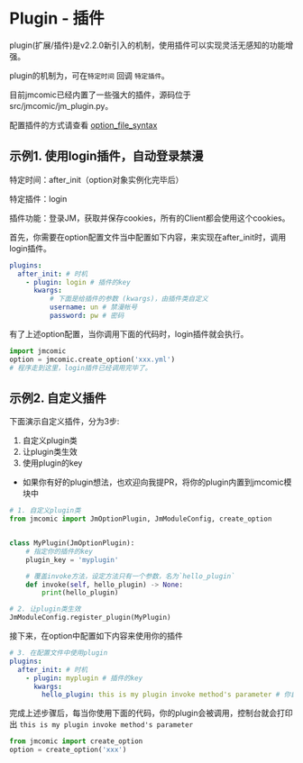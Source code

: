 # Plugin - 插件

plugin(扩展/插件)是v2.2.0新引入的机制，使用插件可以实现灵活无感知的功能增强。

plugin的机制为，可在`特定时间` 回调 `特定插件`。

目前jmcomic已经内置了一些强大的插件，源码位于 src/jmcomic/jm_plugin.py。

配置插件的方式请查看 [option_file_syntax](../option_file_syntax.md#3-option插件配置项)



## 示例1. 使用login插件，自动登录禁漫

特定时间：after_init（option对象实例化完毕后）

特定插件：login

插件功能：登录JM，获取并保存cookies，所有的Client都会使用这个cookies。

首先，你需要在option配置文件当中配置如下内容，来实现在after_init时，调用login插件。

```yaml
plugins:
  after_init: # 时机
    - plugin: login # 插件的key
      kwargs:
          # 下面是给插件的参数 (kwargs)，由插件类自定义
          username: un # 禁漫帐号
          password: pw # 密码
```

有了上述option配置，当你调用下面的代码时，login插件就会执行。

```python
import jmcomic
option = jmcomic.create_option('xxx.yml')
# 程序走到这里，login插件已经调用完毕了。
```



## 示例2. 自定义插件

下面演示自定义插件，分为3步:

1. 自定义plugin类
2. 让plugin类生效
3. 使用plugin的key

* 如果你有好的plugin想法，也欢迎向我提PR，将你的plugin内置到jmcomic模块中

```python
# 1. 自定义plugin类
from jmcomic import JmOptionPlugin, JmModuleConfig, create_option


class MyPlugin(JmOptionPlugin):
    # 指定你的插件的key
    plugin_key = 'myplugin'

    # 覆盖invoke方法，设定方法只有一个参数，名为`hello_plugin`
    def invoke(self, hello_plugin) -> None:
        print(hello_plugin)

# 2. 让plugin类生效
JmModuleConfig.register_plugin(MyPlugin)
```

接下来，在option中配置如下内容来使用你的插件

```yaml
# 3. 在配置文件中使用plugin
plugins:
  after_init: # 时机
    - plugin: myplugin # 插件的key
      kwargs:
        hello_plugin: this is my plugin invoke method's parameter # 你自定义的插件的参数
```

完成上述步骤后，每当你使用下面的代码，你的plugin会被调用，控制台就会打印出 `this is my plugin invoke method's parameter`

```python
from jmcomic import create_option
option = create_option('xxx')
```





